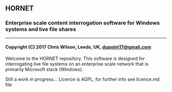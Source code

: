 ## HORNET
### Enterprise scale content interrogation software for Windows systems and live file shares
---
#### Copyright (C) 2017  Chris Wilson, Leeds, UK, dupoint17@gmail.com

Welcome to the HORNET repository.  This software is designed for interrogating live file systems on an enterprise scale network that is primarily Microsoft stack (Windows).

Still a work in progress... Licence is AGPL, for further info see licence.md file